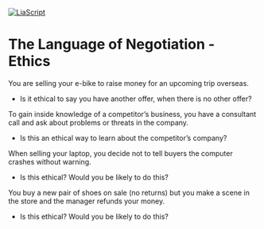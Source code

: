 <!--

author:   Dr. Mark Jacob
email:
version:  0.0.1
language: en
narrator: UK English Female
comment: The Language of Negotiation 05
icon: ./img/WBM_orig_RGB.jpg

-->

[![LiaScript](https://raw.githubusercontent.com/LiaScript/LiaScript/master/badges/course.svg)](https://liascript.github.io/course/?https://github.com/markjjacob/Negotiation/blob/main/TLON_Lecture_05.md)

# The Language of Negotiation - Ethics

You are selling your e-bike to raise money for an upcoming trip overseas.

-	Is it ethical to say you have another offer, when there is no other offer?

To gain inside knowledge of a competitor’s business, you have a consultant call and ask about problems or threats in the company.

-	Is this an ethical way to learn about the competitor’s company?

When selling your laptop, you decide not to tell buyers the computer crashes without warning.

-	Is this ethical?  Would you be likely to do this?

You buy a new pair of shoes on sale (no returns) but you make a scene in the store and the manager refunds your money.

-	Is this ethical?  Would you be likely to do this?

